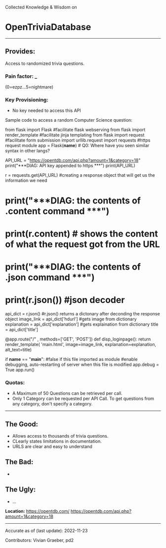 Collected Knowledge & Wisdom on
# OpenTriviaDatabase
---
## Provides:
Access to randomized trivia questions.

### Pain factor: _
(0=ezpz...5=nightmare)

### Key Provisioning:     
- No key needed to access this API

Sample code to access a random Computer Science question:

from flask import Flask             #facilitate flask webserving
from flask import render_template   #facilitate jinja templating
from flask import request           #facilitate form submission
import urllib.request
import requests #https request module
app = Flask(__name__) # Q0: Where have you seen similar syntax in other langs?

API_URL = "https://opentdb.com/api.php?amount=1&category=18"
print("***DIAG: API key appended to https ***")
print(API_URL)

r = requests.get(API_URL) #creating a response object that will get us the information we need
# print("***DIAG: the contents of .content command ***")
# print(r.content) # shows the content of what the request got from the URL
# print("***DIAG: the contents of .json command ***")
# print(r.json()) #json decoder
api_dict = r.json() #r.json() returns a dictonary after deconding the response object
image_link = api_dict['hdurl'] #gets image from dictionary
explanation = api_dict['explanation'] #gets explaination from dictionary
title = api_dict['title']

@app.route("/" , methods=['GET', 'POST'])
def disp_loginpage():
    return render_template( 'main.html', image=image_link, explanation=explanation, alt_text=title)


if __name__ == "__main__": #false if this file imported as module
    #enable debugging, auto-restarting of server when this file is modified
    app.debug = True
    app.run()

### Quotas:
- A Maximum of 50 Questions can be retrieved per call.
- Only 1 Category can be requested per API Call. To get questions from any category, don't specify a category.

---

## The Good:
- Allows access to thousands of trivia questions.
- CLearly states limitations in documentation.
- URLS are clear and easy to understand
## The Bad:
- 
## The Ugly:
- ...


**Location:** https://opentdb.com/ https://opentdb.com/api.php?amount=1&category=18

---

Accurate as of (last update):    2022-11-23

Contributors: Vivian Graeber, pd2  